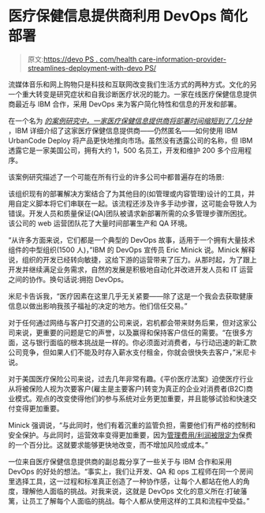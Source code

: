 # 医疗保健信息提供商利用 DevOps 简化部署

> 原文:[https://devo PS . com/health care-information-provider-streamlines-deployment-with-devo PS/](https://devops.com/healthcare-information-provider-streamlines-deployment-with-devops/)

流媒体音乐和网上购物只是科技和互联网改变我们生活方式的两种方式。文化的另一个重大转变是研究症状和自我诊断医疗状况的能力。一家在线医疗保健信息提供商最近与 IBM 合作，采用 DevOps 来为客户简化特性和信息的开发和部署。

在一个名为 *[的案例研究中，一家医疗保健信息提供商将部署时间缩短到了几分钟](https://www-03.ibm.com/software/businesscasestudies/us/en?synkey=S332703P92865Z69)* ，IBM 详细介绍了这家医疗保健信息提供商——仍然匿名——如何使用 IBM UrbanCode Deploy 将产品更快地推向市场。虽然没有透露公司的名称，但 IBM 透露它是一家美国公司，拥有大约 1，500 名员工，开发和维护 200 多个应用程序。

该案例研究描述了一个可能在所有行业的许多公司中都普遍存在的场景:

该组织现有的部署解决方案结合了为其他目的(如管理或内容管理)设计的工具，并用自定义脚本将它们串联在一起。该流程还涉及许多手动步骤，这可能会导致人为错误。开发人员和质量保证(QA)团队被请求新部署所需的众多管理步骤所困扰。该公司的 web 运营团队花了大量时间部署生产和 QA 环境。

“从许多方面来说，它们都是一个典型的 DevOps 故事，适用于一个拥有大量技术组件的中型组织(1500 人)，”IBM 的 DevOps 宣传员 Eric Minick 说。Minick 解释说，组织的开发已经转向敏捷，这给下游的运营带来了压力。从那时起，为了跟上开发并继续满足业务需求，自然的发展是积极地自动化并改进开发人员和 IT 运营之间的协作。换句话说:拥抱 DevOps。

米尼卡告诉我，“医疗因素在这里几乎无关紧要——除了这是一个我会去获取健康信息以做出影响我孩子福祉的决定的地方。他们信任交易。”

对于任何通过网络与客户打交道的公司来说，宕机都会带来财务后果，但对这家公司来说，更重要的问题是它的声誉，以及赢得和保持客户信任的需要。“在很多方面，这与银行面临的根本挑战是一样的。你必须面对消费者，与行动迅速的新汇款公司竞争，但如果人们不能及时存入薪水支付租金，你就会很快失去客户，”米尼卡说。

对于美国医疗保险公司来说，过去几年非常有趣。《平价医疗法案》迫使医疗行业从将被保险人视为次要客户(雇主是主要客户)转变为真正的企业对消费者(B2C)商业模式。观点的改变使得他们的参与系统对业务更加重要，并且能够试验和快速交付变得更加重要。

Minick 强调说，“与此同时，他们有着沉重的监管负担，需要他们有严格的控制和安全保护。与此同时，运营效率变得更加重要，因为[管理费用/利润被限定为](http://www.ncsl.org/research/health/health-insurance-medical-loss-ratios.aspx)保费的一个百分比。这就要求能够更快地改变，而不增加风险或成本。”

一位来自医疗保健信息提供商的副总裁分享了一些关于与 IBM 合作和采用 DevOps 的好处的想法。“事实上，我们让开发、QA 和 ops 工程师在同一个房间里选择工具，这一过程和标准真正创造了一种协作感，让每个人都站在他人的角度，理解他人面临的挑战。对我来说，这就是 DevOps 文化的意义所在:打破藩篱，让员工了解每个人面临的挑战。每个人都从使用这样的工具和流程中受益。”
